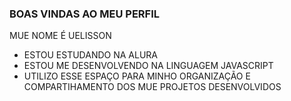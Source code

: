 ### BOAS VINDAS AO MEU PERFIL

MUE NOME É UELISSON

- ESTOU ESTUDANDO NA ALURA
- ESTOU ME DESENVOLVENDO NA LINGUAGEM JAVASCRIPT
- UTILIZO ESSE ESPAÇO PARA MINHO ORGANIZAÇÃO E COMPARTIHAMENTO DOS MUE PROJETOS DESENVOLVIDOS
